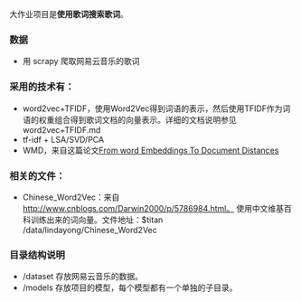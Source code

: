 大作业项目是**使用歌词搜索歌词**。

### 数据
- 用 scrapy 爬取网易云音乐的歌词

### 采用的技术有：
- word2vec+TFIDF，使用Word2Vec得到词语的表示，然后使用TFIDF作为词语的权重组合得到歌词文档的向量表示。详细的文档说明参见 word2vec+TFIDF.md
- tf-idf + LSA/SVD/PCA
- WMD，来自这篇论文[From word Embeddings To Document Distances](jmlr.org/proceedings/papers/v37/kusnerb15.pdf)

### 相关的文件：

- Chinese_Word2Vec：来自 http://www.cnblogs.com/Darwin2000/p/5786984.html。 使用中文维基百科训练出来的词向量。文件地址：$titan /data/lindayong/Chinese_Word2Vec 

### 目录结构说明

- /dataset 存放网易云音乐的数据。
- /models 存放项目的模型，每个模型都有一个单独的子目录。
